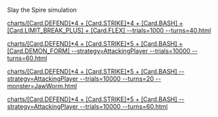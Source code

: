 Slay the Spire simulation

<a target=_blank href="https://htmlpreview.github.io/?https://raw.githubusercontent.com/stephen5ng/slaythespire/main/charts/[Card.DEFEND]*4 + [Card.STRIKE]*4 + [Card.BASH] + [Card.LIMIT_BREAK_PLUS] + [Card.FLEX] --trials=1000 --turns=40.html">charts/[Card.DEFEND]*4 + [Card.STRIKE]*4 + [Card.BASH] + [Card.LIMIT_BREAK_PLUS] + [Card.FLEX] --trials=1000 --turns=40.html</a>


<a target=_blank href="https://htmlpreview.github.io/?https://raw.githubusercontent.com/stephen5ng/slaythespire/main/charts/[Card.DEFEND]*4 + [Card.STRIKE]*5 + [Card.BASH] + [Card.DEMON_FORM] --strategy=AttackingPlayer --trials=10000 --turns=60.html">charts/[Card.DEFEND]*4 + [Card.STRIKE]*5 + [Card.BASH] + [Card.DEMON_FORM] --strategy=AttackingPlayer --trials=10000 --turns=60.html</a>


<a target=_blank href="https://htmlpreview.github.io/?https://raw.githubusercontent.com/stephen5ng/slaythespire/main/charts/[Card.DEFEND]*4 + [Card.STRIKE]*5 + [Card.BASH] --strategy=AttackingPlayer --trials=10000 --turns=20 --monster=JawWorm.html">charts/[Card.DEFEND]*4 + [Card.STRIKE]*5 + [Card.BASH] --strategy=AttackingPlayer --trials=10000 --turns=20 --monster=JawWorm.html</a>


<a target=_blank href="https://htmlpreview.github.io/?https://raw.githubusercontent.com/stephen5ng/slaythespire/main/charts/[Card.DEFEND]*4 + [Card.STRIKE]*5 + [Card.BASH] --strategy=AttackingPlayer --trials=10000 --turns=60.html">charts/[Card.DEFEND]*4 + [Card.STRIKE]*5 + [Card.BASH] --strategy=AttackingPlayer --trials=10000 --turns=60.html</a>


